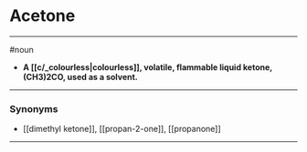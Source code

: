 # Acetone
---
#noun
- **A [[c/_colourless|colourless]], volatile, flammable liquid ketone, (CH3)2CO, used as a solvent.**
---
### Synonyms
- [[dimethyl ketone]], [[propan-2-one]], [[propanone]]
---
